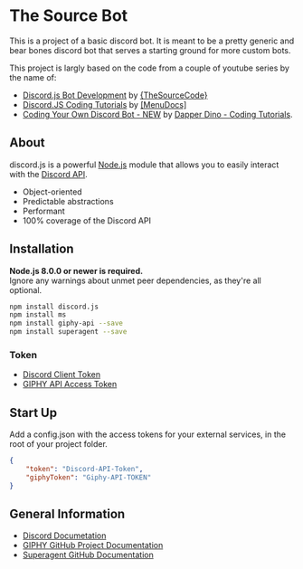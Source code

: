 # The Source Bot
This is a project of a basic discord bot. It is meant to be a pretty generic and bear bones discord bot that serves a starting ground for more custom bots.

This project is largly based on the code from a couple of youtube series by the name of:
- [Discord.js Bot Development](https://www.youtube.com/watch?v=Z-tc91hArlM&list=PLdnyVeMcpY7-GfaXaWBOb3ZQkJxP53BIx) by [{TheSourceCode}](https://www.youtube.com/channel/UCNXt2MrZaqfIBknamqwzeXA)
- [Discord.JS Coding Tutorials](https://www.youtube.com/watch?v=UcLspwognk0&list=PLWnw41ah3I4ZfNLV3by7nB6JO2WcCc3Wj) by [[MenuDocs]](https://www.youtube.com/channel/UCpGGFqJP9vYvzFudqnQ-6IA)
- [Coding Your Own Discord Bot - NEW](https://www.youtube.com/watch?v=RZ02rw3NZnk&list=PLS6sInD7ThM0MTsu88RyxhTI187ScqRmm) by [Dapper Dino - Coding Tutorials](https://www.youtube.com/channel/UCjCpZyil4D8TBb5nVTMMaUw).

## About

discord.js is a powerful [Node.js](https://nodejs.org) module that allows you to easily interact with the
[Discord API](https://discordapp.com/developers/docs/intro).

- Object-oriented
- Predictable abstractions
- Performant
- 100% coverage of the Discord API

## Installation

**Node.js 8.0.0 or newer is required.**  
Ignore any warnings about unmet peer dependencies, as they're all optional.

```bash
npm install discord.js
npm install ms
npm install giphy-api --save
npm install superagent --save
```

### Token

- [Discord Client Token](https://discordapp.com/developers/applications/555802582988357663/information)
- [GIPHY API Access Token](https://giphy.com/)

## Start Up

Add a config.json with the access tokens for your external services, in the root of your project folder.

```json
{
    "token": "Discord-API-Token",
    "giphyToken": "Giphy-API-TOKEN"
}
```

## General Information
- [Discord Documetation](https://discord.js.org/#/)
- [GIPHY GitHub Project Documentation](https://github.com/austinkelleher/giphy-api)
- [Superagent GitHub Documentation](https://github.com/visionmedia/superagent)